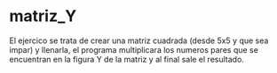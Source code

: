 # matriz_Y

El ejercico se trata de crear una matriz cuadrada (desde 5x5 y que sea impar) y llenarla, 
el programa multiplicara los numeros pares que se encuentran en la figura Y de la matriz y 
al final sale el resultado.
